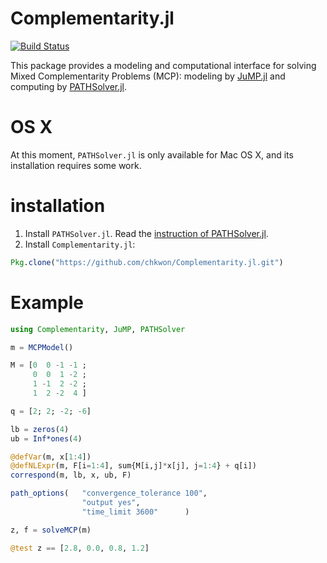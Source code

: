 # Complementarity.jl

[![Build Status](https://travis-ci.org/chkwon/Complementarity.jl.svg?branch=master)](https://travis-ci.org/chkwon/Complementarity.jl)


This package provides a modeling and computational interface for solving Mixed Complementarity Problems (MCP): modeling by [JuMP.jl](https://github.com/JuliaOpt/JuMP.jl) and computing by [PATHSolver.jl](https://github.com/chkwon/PATHSolver.jl).


# OS X

At this moment, `PATHSolver.jl` is only available for Mac OS X, and its installation requires some work.

# installation
1. Install `PATHSolver.jl`. Read the [instruction of PATHSolver.jl](https://github.com/chkwon/PATHSolver.jl).
2. Install `Complementarity.jl`:
```julia
Pkg.clone("https://github.com/chkwon/Complementarity.jl.git")
```

# Example

```julia
using Complementarity, JuMP, PATHSolver

m = MCPModel()

M = [0  0 -1 -1 ;
     0  0  1 -2 ;
     1 -1  2 -2 ;
     1  2 -2  4 ]

q = [2; 2; -2; -6]

lb = zeros(4)
ub = Inf*ones(4)

@defVar(m, x[1:4])
@defNLExpr(m, F[i=1:4], sum{M[i,j]*x[j], j=1:4} + q[i])
correspond(m, lb, x, ub, F)

path_options(   "convergence_tolerance 100",
                "output yes",
                "time_limit 3600"      )

z, f = solveMCP(m)

@test z == [2.8, 0.0, 0.8, 1.2]
````

